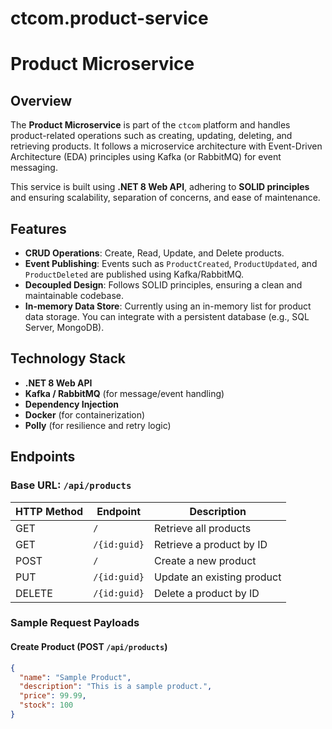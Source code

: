 # ctcom.product-service

# Product Microservice

## Overview

The **Product Microservice** is part of the `ctcom` platform and handles product-related operations such as creating, updating, deleting, and retrieving products. It follows a microservice architecture with Event-Driven Architecture (EDA) principles using Kafka (or RabbitMQ) for event messaging.

This service is built using **.NET 8 Web API**, adhering to **SOLID principles** and ensuring scalability, separation of concerns, and ease of maintenance.

## Features

- **CRUD Operations**: Create, Read, Update, and Delete products.
- **Event Publishing**: Events such as `ProductCreated`, `ProductUpdated`, and `ProductDeleted` are published using Kafka/RabbitMQ.
- **Decoupled Design**: Follows SOLID principles, ensuring a clean and maintainable codebase.
- **In-memory Data Store**: Currently using an in-memory list for product data storage. You can integrate with a persistent database (e.g., SQL Server, MongoDB).

## Technology Stack

- **.NET 8 Web API**
- **Kafka / RabbitMQ** (for message/event handling)
- **Dependency Injection**
- **Docker** (for containerization)
- **Polly** (for resilience and retry logic)

## Endpoints

### Base URL: `/api/products`

| HTTP Method | Endpoint     | Description                |
| ----------- | ------------ | -------------------------- |
| GET         | `/`          | Retrieve all products      |
| GET         | `/{id:guid}` | Retrieve a product by ID   |
| POST        | `/`          | Create a new product       |
| PUT         | `/{id:guid}` | Update an existing product |
| DELETE      | `/{id:guid}` | Delete a product by ID     |

### Sample Request Payloads

#### Create Product (POST `/api/products`)

```json
{
  "name": "Sample Product",
  "description": "This is a sample product.",
  "price": 99.99,
  "stock": 100
}
```
